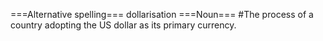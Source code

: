 ===Alternative spelling===
dollarisation
===Noun===
#The process of a country adopting the US dollar as its primary currency.
